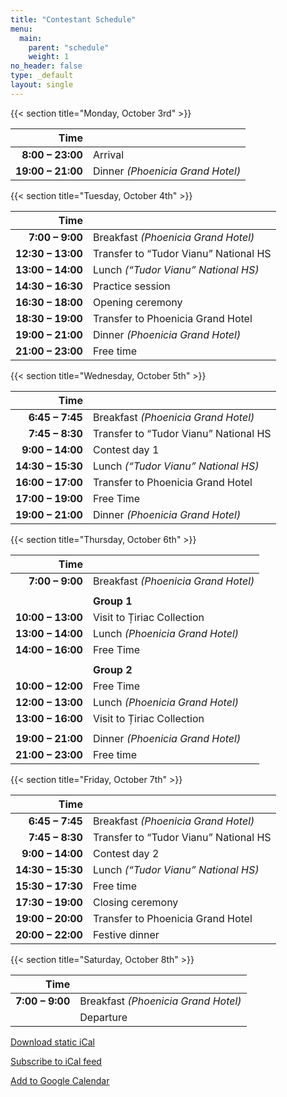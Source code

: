```yaml
---
title: "Contestant Schedule"
menu:
  main:
    parent: "schedule"
    weight: 1
no_header: false
type: _default
layout: single
---
```


{{< section title="Monday, October 3rd" >}}

|              Time |                                  |
| ----------------: | :------------------------------- |
|  **8:00 – 23:00** | Arrival                          |
| **19:00 – 21:00** | Dinner *(Phoenicia Grand Hotel)* |


{{< section title="Tuesday, October 4th" >}}

|              Time |                                       |
| ----------------: | :------------------------------------ |
|   **7:00 – 9:00** | Breakfast *(Phoenicia Grand Hotel)*   |
| **12:30 – 13:00** | Transfer to “Tudor Vianu” National HS |
| **13:00 – 14:00** | Lunch *(“Tudor Vianu” National HS)*   |
| **14:30 – 16:30** | Practice session                      |
| **16:30 – 18:00** | Opening ceremony                      |
| **18:30 – 19:00** | Transfer to Phoenicia Grand Hotel     |
| **19:00 – 21:00** | Dinner *(Phoenicia Grand Hotel)*      |
| **21:00 – 23:00** | Free time                             |


{{< section title="Wednesday, October 5th" >}}

|              Time |                                       |
| ----------------: | :------------------------------------ |
|   **6:45 – 7:45** | Breakfast *(Phoenicia Grand Hotel)*   |
|   **7:45 – 8:30** | Transfer to “Tudor Vianu” National HS |
|  **9:00 – 14:00** | Contest day 1                         |
| **14:30 – 15:30** | Lunch *(“Tudor Vianu” National HS)*   |
| **16:00 – 17:00** | Transfer to Phoenicia Grand Hotel     |
| **17:00 – 19:00** | Free Time                             |
| **19:00 – 21:00** | Dinner *(Phoenicia Grand Hotel)*      |


{{< section title="Thursday, October 6th" >}}

|              Time |                                     |
| ----------------: | :---------------------------------- |
|   **7:00 – 9:00** | Breakfast *(Phoenicia Grand Hotel)* |
|                   |                                     |
|                   | **Group 1**                         |
| **10:00 – 13:00** | Visit to Țiriac Collection          |
| **13:00 – 14:00** | Lunch *(Phoenicia Grand Hotel)*     |
| **14:00 – 16:00** | Free Time                           |
|                   |                                     |
|                   | **Group 2**                         |
| **10:00 – 12:00** | Free Time                           |
| **12:00 – 13:00** | Lunch *(Phoenicia Grand Hotel)*     |
| **13:00 – 16:00** | Visit to Țiriac Collection          |
|                   |                                     |
| **19:00 – 21:00** | Dinner *(Phoenicia Grand Hotel)*    |
| **21:00 – 23:00** | Free time                           |


{{< section title="Friday, October 7th" >}}

|              Time |                                       |
| ----------------: | :------------------------------------ |
|   **6:45 – 7:45** | Breakfast *(Phoenicia Grand Hotel)*   |
|   **7:45 – 8:30** | Transfer to “Tudor Vianu” National HS |
|  **9:00 – 14:00** | Contest day 2                         |
| **14:30 – 15:30** | Lunch *(“Tudor Vianu” National HS)*   |
| **15:30 – 17:30** | Free time                             |
| **17:30 – 19:00** | Closing ceremony                      |
| **19:00 – 20:00** | Transfer to Phoenicia Grand Hotel     |
| **20:00 – 22:00** | Festive dinner                        |


{{< section title="Saturday, October 8th" >}}

|            Time |                                     |
| --------------: | :---------------------------------- |
| **7:00 – 9:00** | Breakfast *(Phoenicia Grand Hotel)* |
|                 | Departure                           |



[Download static iCal](/organisation/schedule/BOI2022_contestant.ics)

[Subscribe to iCal feed](webcals://boi2022.lbi.ro/organisation/schedule/BOI2022_contestant.ics)

[Add to Google Calendar](https://calendar.google.com/calendar/render?cid=webcals://boi2022.lbi.ro/organisation/schedule/BOI2022_contestant.ics)
